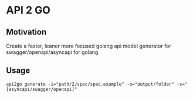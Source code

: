 # API 2 GO

## Motivation
Create a faster, leaner more focused golang api model generator for swagger/openapi/asyncapi for golang

  
## Usage

```api2go generate -i="path/2/spec/spec.example" -o="output/folder" -s="[asyncapi/swagger/openapi]"```